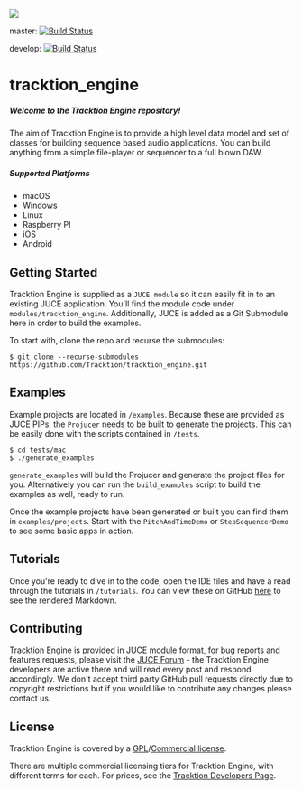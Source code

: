 ![](tutorials/images/tracktion_engine_powered.png)

master: [![Build Status](https://dev.azure.com/TracktionDev/tracktion_engine_dev/_apis/build/status/Tracktion.tracktion_engine_dev?branchName=master)](https://dev.azure.com/TracktionDev/tracktion_engine_dev/_apis/build/status/Tracktion.tracktion_engine_dev?branchName=master)

develop: [![Build Status](https://dev.azure.com/TracktionDev/tracktion_engine_dev/_apis/build/status/Tracktion.tracktion_engine_dev?branchName=develop)](https://dev.azure.com/TracktionDev/tracktion_engine_dev/_apis/build/status/Tracktion.tracktion_engine_dev?branchName=develop)

# tracktion_engine
##### Welcome to the Tracktion Engine repository!
The aim of Tracktion Engine is to provide a high level data model and set of classes for building sequence based audio applications. You can build anything from a simple file-player or sequencer to a full blown DAW.

##### Supported Platforms
- macOS
- Windows
- Linux
- Raspberry PI
- iOS
- Android

## Getting Started
Tracktion Engine is supplied as a `JUCE module` so it can easily fit in to an existing JUCE application. You'll find the module code under `modules/tracktion_engine`. Additionally, JUCE is added as a Git Submodule here in order to build the examples.

To start with, clone the repo and recurse the submodules:
```
$ git clone --recurse-submodules https://github.com/Tracktion/tracktion_engine.git
```

## Examples
Example projects are located in `/examples`. Because these are provided as JUCE PIPs, the `Projucer` needs to be built to generate the projects. This can be easily done with the scripts contained in `/tests`.
```
$ cd tests/mac
$ ./generate_examples
```
`generate_examples` will build the Projucer and generate the project files for you. Alternatively you can run the `build_examples` script to build the examples as well, ready to run.

Once the example projects have been generated or built you can find them in `examples/projects`.
Start with the `PitchAndTimeDemo` or `StepSequencerDemo` to see some basic apps in action.

## Tutorials
Once you're ready to dive in to the code, open the IDE files and have a read through the tutorials in `/tutorials`. You can view these on GitHub [here](/tutorials) to see the rendered Markdown.

## Contributing
Tracktion Engine is provided in JUCE module format, for bug reports and features requests, please visit the [JUCE Forum](https://forum.juce.com/) -
the Tracktion Engine developers are active there and will read every post and respond accordingly.
We don't accept third party GitHub pull requests directly due to copyright restrictions
but if you would like to contribute any changes please contact us.

## License
Tracktion Engine is covered by a [GPL](https://www.gnu.org/licenses/gpl-3.0.en.html)/[Commercial license](https://www.tracktion.com/develop/tracktion-engine).

There are multiple commercial licensing tiers for Tracktion Engine, with different terms for each.
For prices, see the [Tracktion Developers Page](https://www.tracktion.com/develop/tracktion-engine).
